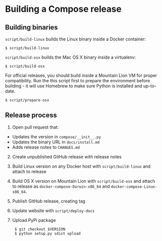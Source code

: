 # Building a Compose release

## Building binaries

`script/build-linux` builds the Linux binary inside a Docker container:

    $ script/build-linux

`script/build-osx` builds the Mac OS X binary inside a virtualenv:

    $ script/build-osx

For official releases, you should build inside a Mountain Lion VM for proper
compatibility. Run the this script first to prepare the environment before
building - it will use Homebrew to make sure Python is installed and
up-to-date.

    $ script/prepare-osx

## Release process

1. Open pull request that:
 - Updates the version in `compose/__init__.py`
 - Updates the binary URL in `docs/install.md`
 - Adds release notes to `CHANGES.md`
2. Create unpublished GitHub release with release notes
3. Build Linux version on any Docker host with `script/build-linux` and attach
   to release
4. Build OS X version on Mountain Lion with `script/build-osx` and attach to
   release as `docker-compose-Darwin-x86_64` and `docker-compose-Linux-x86_64`.
5. Publish GitHub release, creating tag
6. Update website with `script/deploy-docs`
7. Upload PyPi package

        $ git checkout $VERSION
        $ python setup.py sdist upload
